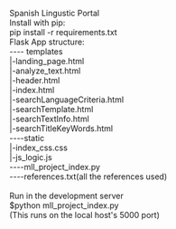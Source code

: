 Spanish Lingustic Portal
<br/>
Install with pip:
<br/>
pip install -r requirements.txt
<br/>
Flask App structure:
<br/> 
---- templates<br/>
    |-landing_page.html<br/>
    |-analyze_text.html<br/>
    |-header.html<br/>
    |-index.html<br/>
    |-searchLanguageCriteria.html<br/>
    |-searchTemplate.html<br/>
    |-searchTextInfo.html<br/>
    |-searchTitleKeyWords.html<br/>
----static<br/>
    |-index_css.css<br/>
    |-js_logic.js<br/>
----mll_project_index.py<br/>
----references.txt(all the references used)<br/>
<br/>
Run in the development server<br/>
$python mll_project_index.py<br/>
(This runs on the local host's 5000 port)

